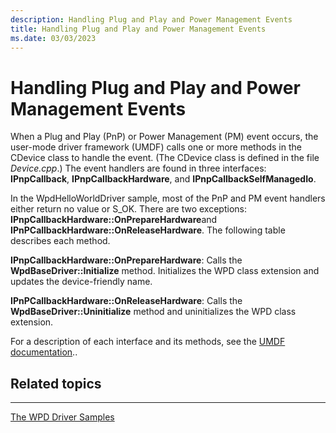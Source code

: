 ```yaml
---
description: Handling Plug and Play and Power Management Events
title: Handling Plug and Play and Power Management Events
ms.date: 03/03/2023
---
```


# Handling Plug and Play and Power Management Events


When a Plug and Play (PnP) or Power Management (PM) event occurs, the user-mode driver framework (UMDF) calls one or more methods in the CDevice class to handle the event. (The CDevice class is defined in the file *Device.cpp*.) The event handlers are found in three interfaces: **IPnpCallback**, **IPnpCallbackHardware**, and **IPnpCallbackSelfManagedIo**.

In the WpdHelloWorldDriver sample, most of the PnP and PM event handlers either return no value or S\_OK. There are two exceptions: **IPnpCallbackHardware::OnPrepareHardware**and **IPnPCallbackHardware::OnReleaseHardware**. The following table describes each method.

****IPnpCallbackHardware::OnPrepareHardware****: Calls the **WpdBaseDriver::Initialize** method. Initializes the WPD class extension and updates the device-friendly name.

****IPnPCallbackHardware::OnReleaseHardware****: Calls the **WpdBaseDriver::Uninitialize** method and uninitializes the WPD class extension.


 

For a description of each interface and its methods, see the [UMDF documentation](https://go.microsoft.com/fwlink/p/?linkid=153678)..

## <span id="related_topics"></span>Related topics


****
[The WPD Driver Samples](the-wpd-driver-samples.md)

 

 





